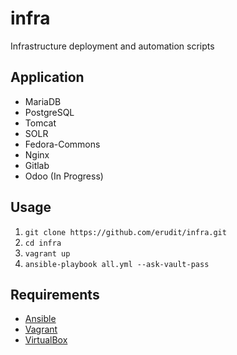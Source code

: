 # infra
Infrastructure deployment and automation scripts

## Application

- MariaDB
- PostgreSQL
- Tomcat
- SOLR
- Fedora-Commons
- Nginx
- Gitlab
- Odoo (In Progress)

## Usage

1. `git clone https://github.com/erudit/infra.git`
2. `cd infra`
3. `vagrant up`
4. `ansible-playbook all.yml --ask-vault-pass`

## Requirements

* [Ansible](http://www.ansible.com/)
* [Vagrant](https://www.vagrantup.com/)
* [VirtualBox](https://www.virtualbox.org/)
